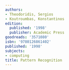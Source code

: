 ```yaml
---
authors:
- Theodoridis, Sergios
- Koutroumbas, Konstantinos
edition:
  published: '1998'
  publisher: Academic Press
goodreads: '3571080'
isbn: '9780126861402'
published: '1998'
subjects:
- computing
title: Pattern Recognition
---
```


